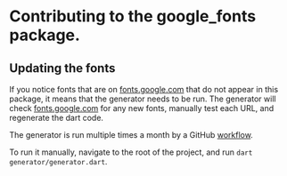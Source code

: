 # Contributing to the google_fonts package.


## Updating the fonts

If you notice fonts that are on [fonts.google.com](https://fonts.google.com) that do not appear in
this package, it means that the generator needs to be run. The generator will
check [fonts.google.com](https://fonts.google.com) for any new fonts, manually test each URL, and
regenerate the dart code.

The generator is run multiple times a month by a GitHub [workflow](https://github.com/material-foundation/flutter-packages/blob/main/.github/workflows/google_fonts_update.yml).

To run it manually, navigate to the root of the project, and run `dart generator/generator.dart`.
